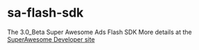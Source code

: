 sa-flash-sdk
============

The 3.0_Beta Super Awesome Ads Flash SDK
More details at the [SuperAwesome Developer site](https://staging.developers.superawesome.tv/docs/flashsdk?version=2)
